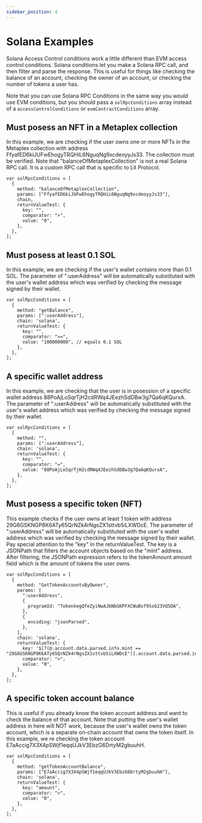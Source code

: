 ```yaml
---
sidebar_position: 4
---
```


# Solana Examples

Solana Access Control conditions work a little different than EVM access control conditions. Solana conditions let you make a Solana RPC call, and then filter and parse the response. This is useful for things like checking the balance of an account, checking the owner of an account, or checking the number of tokens a user has.

Note that you can use Solana RPC Conditions in the same way you would use EVM conditions, but you should pass a `solRpcConditions` array instead of a `accessControlConditions` or `evmContractConditions` array.

## Must posess an NFT in a Metaplex collection

In this example, we are checking if the user owns one or more NFTs in the Metaplex collection with address FfyafED6kiJUFwEhogyTRQHiL6NguqNg9xcdeoyyJs33. The collection must be verified. Note that "balanceOfMetaplexCollection" is not a real Solana RPC call. It is a custom RPC call that is specific to Lit Protocol.

```
var solRpcConditions = [
  {
    method: "balanceOfMetaplexCollection",
    params: ["FfyafED6kiJUFwEhogyTRQHiL6NguqNg9xcdeoyyJs33"],
    chain,
    returnValueTest: {
      key: "",
      comparator: ">",
      value: "0",
    },
  },
];
```

## Must posess at least 0.1 SOL

In this example, we are checking if the user's wallet contains more than 0.1 SOL. The parameter of ":userAddress" will be automatically substituted with the user's wallet address which was verified by checking the message signed by their wallet.

```
var solRpcConditions = [
  {
    method: "getBalance",
    params: [":userAddress"],
    chain: 'solana',
    returnValueTest: {
      key: "",
      comparator: ">=",
      value: "100000000", // equals 0.1 SOL
    },
  },
];
```

## A specific wallet address

In this example, we are checking that the user is in posession of a specific wallet address 88PoAjLoSqrTjH2cdRWq4JEezhSdDBw3g7Qa6qKQurxA. The parameter of ":userAddress" will be automatically substituted with the user's wallet address which was verified by checking the message signed by their wallet.

```
var solRpcConditions = [
  {
    method: "",
    params: [":userAddress"],
    chain: 'solana',
    returnValueTest: {
      key: "",
      comparator: "=",
      value: "88PoAjLoSqrTjH2cdRWq4JEezhSdDBw3g7Qa6qKQurxA",
    },
  },
];
```

## Must posess a specific token (NFT)

This example checks if the user owns at least 1 token with address 29G6GSKNGP8K6ATy65QrNZk4rNgsZX1sttvb5iLXWDcE. The parameter of ":userAddress" will be automatically substituted with the user's wallet address which was verified by checking the message signed by their wallet. Pay special attention to the "key" in the returnValueTest. The key is a JSONPath that filters the account objects based on the "mint" address. After filtering, the JSONPath expression refers to the tokenAmount.amount field which is the amount of tokens the user owns.

```
var solRpcConditions = [
  {
    method: "GetTokenAccountsByOwner",
    params: [
      ":userAddress",
      {
        programId: "TokenkegQfeZyiNwAJbNbGKPFXCWuBvf9Ss623VQ5DA",
      },
      {
        encoding: "jsonParsed",
      },
    ],
    chain: 'solana',
    returnValueTest: {
      key: '$[?(@.account.data.parsed.info.mint == "29G6GSKNGP8K6ATy65QrNZk4rNgsZX1sttvb5iLXWDcE")].account.data.parsed.info.tokenAmount.amount',
      comparator: ">",
      value: "0",
    },
  },
];
```

## A specific token account balance

This is useful if you already know the token account address and want to check the balance of that account. Note that putting the user's wallet address in here will NOT work, because the user's wallet owns the token account, which is a separate on-chain account that owns the token itself. In this example, we re checking the token account E7aAccig7X3X4pSWjf1eqqUJkV3EbzG6DrtyM2gbuuhH.

```
var solRpcConditions = [
  {
    method: "getTokenAccountBalance",
    params: ["E7aAccig7X3X4pSWjf1eqqUJkV3EbzG6DrtyM2gbuuhH"],
    chain: 'solana',
    returnValueTest: {
      key: "amount",
      comparator: ">",
      value: "0",
    },
  },
];
```
